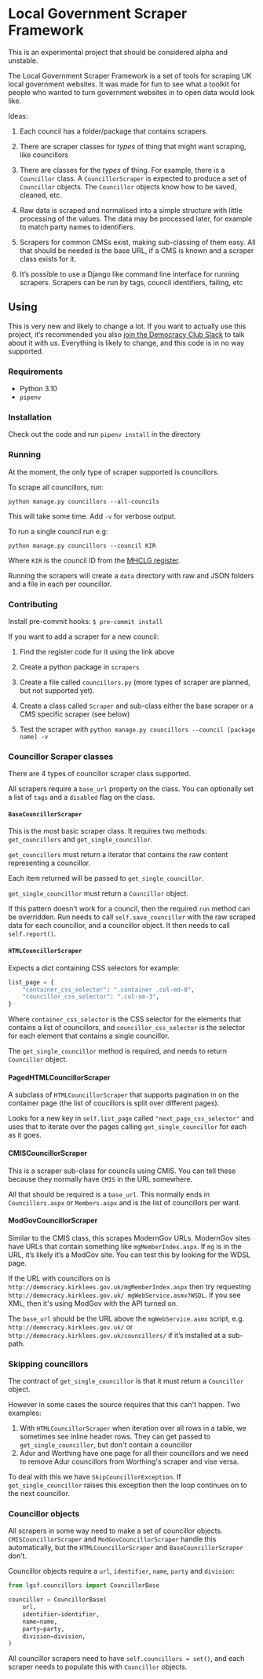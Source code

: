 # Local Government Scraper Framework

This is an experimental project that should be considered alpha and unstable.

The Local Government Scraper Framework is a set of tools for scraping UK local
government websites. It was made for fun to see what a toolkit for people who
wanted to turn government websites in to open data would look like.

Ideas:

1. Each council has a folder/package that contains scrapers.

2. There are scraper classes for _types_ of thing that might want scraping,
like councillors

3. There are classes for the _types_ of thing. For example, there is a
`Councillor` class. A `CouncillorScraper` is expected to produce a set of
`Councillor` objects. The `Councillor` objects know how to be saved, cleaned,
etc.

4. Raw data is scraped and normalised into a simple structure with little
processing of the values. The data may be processed later, for example to match
party names to identifiers.

5. Scrapers for common CMSs exist, making sub-classing of them easy. All
that should be needed is the base URL, if a CMS is known and a scraper class
exists for it.

6. It’s possible to use a Django like command line interface for running
scrapers. Scrapers can be run by tags, council identifiers, failing, etc

## Using

This is very new and likely to change a lot. If you want to actually use this
project, it’s recommended you also
[join the Democracy Club Slack](https://slack.democracyclub.org.uk/) to talk
about it with us. Everything is likely to change, and this code is in no way
supported.

### Requirements

* Python 3.10
* `pipenv`

### Installation

Check out the code and run `pipenv install` in the directory

### Running

At the moment, the only type of scraper supported is councillors.

To scrape all councillors, run:

 `python manage.py councillors --all-councils`

This will take some time. Add `-v` for verbose output.

To run a single council run e.g:

`python manage.py councillors --council KIR`

Where `KIR` is the council ID from the
[MHCLG register](https://www.registers.service.gov.uk/registers/).

Running the scrapers will create a `data` directory with raw and JSON folders
and a file in each per councillor.

### Contributing

Install pre-commit hooks:
`$ pre-commit install`

If you want to add a scraper for a new council:


1. Find the register code for it using the link above

2. Create a python package in `scrapers`

3. Create a file called `councillors.py` (more types of scraper are planned,
but not supported yet).

4. Create a class called `Scraper` and sub-class either the base scraper or a
CMS specific scraper (see below)

5. Test the scraper with `python manage.py councillors --council [package
name] -v`

### Councillor Scraper classes

There are 4 types of councillor scraper class supported.

All scrapers require a `base_url` property on the class. You can optionally
set a list of `tags` and a `disabled` flag on the class.

#### `BaseCouncillorScraper`

This is the most basic scraper class. It requires two methods:
`get_councillors` and `get_single_councillor`.

`get_councillors` must return a iterator that contains the raw content
representing a councillor.

Each item returned will be passed to `get_single_councillor`.

`get_single_councillor` must return a `Councillor` object.

If this pattern doesn’t work for a council, then the required `run` method can
be overridden. Run needs to call `self.save_councillor` with the raw scraped
data for each councillor, and a councillor object. It then needs to call
`self.report()`.

#### `HTMLCouncillorScraper`

Expects a dict containing CSS selectors for example:

```python
list_page = {
	"container_css_selector": ".container .col-md-8",
	"councillor_css_selector": ".col-sm-3",
}
```

Where `container_css_selector` is the CSS selector for the elements that
contains a list of councillors, and `councillor_css_selector` is the selector
for each element that contains a single councillor.

The `get_single_councillor` method is required, and needs to return
`Councillor` object.

#### PagedHTMLCouncillorScraper

A subclass of `HTMLCouncillorScraper` that supports pagination in on the
container page (the list of coucillors is split over different pages).

Looks for a new key in `self.list_page` called `"next_page_css_selector"`
and uses that to iterate over the pages calling `get_single_councillor` for
each as it goes.

#### CMISCouncillorScraper

This is a scraper sub-class for councils using CMIS. You can tell these
because they normally have `CMIS` in the URL somewhere.

All that should be required is a `base_url`. This normally ends in
`Councillors.aspx` or `Members.aspx` and is the list of councillors per ward.

#### ModGovCouncillorScraper

Similar to the CMIS class, this scrapes ModernGov URLs. ModernGov sites have
URLs that contain something like `mgMemberIndex.aspx`. If `mg` is in the URL,
it’s likely it’s a ModGov site. You can test this by looking for the WDSL page.

If the URL with councillors on is
`http://democracy.kirklees.gov.uk/mgMemberIndex.aspx` then try requesting
`http://democracy.kirklees.gov.uk/ mgWebService.asmx?WSDL`. If you see XML,
then it's using ModGov with the API turned on.

The `base_url` should be the URL above the `mgWebService.asmx` script, e.g.
`http://democracy.kirklees.gov.uk/` or
`http://democracy.kirklees.gov.uk/councillors/` if it’s installed at a
sub-path.


### Skipping councillors

The contract of `get_single_councillor` is that it must return a 
`Councillor` object.

However in some cases the source requires that this can't happen. Two examples:

1. With `HTMLCouncillorScraper` when iteration over all rows in a table, we
   sometimes see inline header rows. They can get passed to
   `get_single_councillor`, but don't contain a councillor
2. Adur and Worthing have one page for all their councillors and we need to
   remove Adur councillors from Worthing's scraper and vise versa.

To deal with this we have `SkipCouncillorException`. If
`get_single_councillor` raises this exception then the loop continues on to
the next councillor.

### Councillor objects

All scrapers in some way need to make a set of councillor objects.
`CMISCouncillorScraper` and `ModGovCouncillorScraper` handle this
automatically, but the `HTMLCouncillorScraper` and `BaseCouncillorScraper`
don’t.

Councillor objects require a `url`, `identifier`, `name`, `party` and
`division`:

```python
from lgsf.councillors import CouncillorBase

councillor = CouncillorBase(
    url,
    identifier=identifier,
    name=name,
    party=party,
    division=division,
)
```

All councillor scrapers need to have `self.councillors = set()`, and each
scraper needs to populate this with `Councillor` objects.
